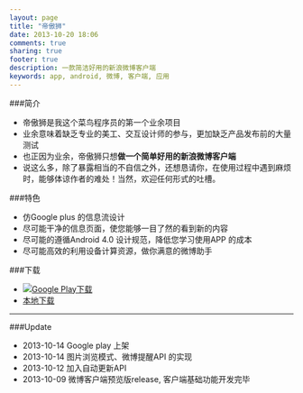 ```yaml
---
layout: page
title: "帝傲狮"
date: 2013-10-20 18:06
comments: true
sharing: true
footer: true
description: 一款简洁好用的新浪微博客户端
keywords: app, android, 微博, 客户端, 应用
---
```

###简介
*   帝傲狮是我这个菜鸟程序员的第一个业余项目
*   业余意味着缺乏专业的美工、交互设计师的参与，更加缺乏产品发布前的大量测试
*   也正因为业余，帝傲狮只想**做一个简单好用的新浪微博客户端**
*   说这么多，除了暴露相当的不自信之外，还想恳请你，在使用过程中遇到麻烦时，能够体谅作者的难处！当然，欢迎任何形式的吐槽。

###特色
*   仿Google plus 的信息流设计
*   尽可能干净的信息页面，使您能够一目了然的看到新的内容
*   尽可能的遵循Android 4.0 设计规范，降低您学习使用APP 的成本
*   尽可能高效的利用设备计算资源，做你满意的微博助手

###下载
*	[![Google Play下载](https://ssl.gstatic.com/accounts/services/mail/buttons/google_play_zh-CN.png)](https://play.google.com/store/apps/details?id=de.mingbo.soulsaunter)
*	[本地下载](http://202.114.40.160:8088/images/Soulsaunter.apk)

---
###Update
*   2013-10-14 Google play 上架
*   2013-10-14 图片浏览模式、微博提醒API 的实现
*   2013-10-12 加入自动更新API
*   2013-10-09 微博客户端预览版release, 客户端基础功能开发完毕
